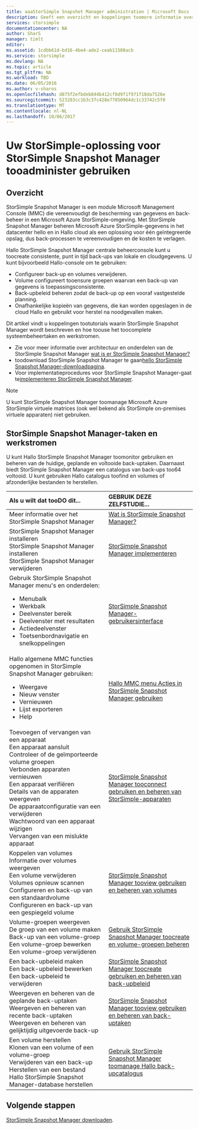 ```yaml
---
title: aaaStorSimple Snapshot Manager administration | Microsoft Docs
description: Geeft een overzicht en koppelingen toomore informatie over beheertaken voor StorSimple Snapshot Manager-oplossing en werkstromen.
services: storsimple
documentationcenter: NA
author: SharS
manager: timlt
editor: 
ms.assetid: 1cdbb61d-bd16-4be4-ade2-ceab11508acb
ms.service: storsimple
ms.devlang: NA
ms.topic: article
ms.tgt_pltfrm: NA
ms.workload: TBD
ms.date: 06/05/2016
ms.author: v-sharos
ms.openlocfilehash: d875f2efbdeb844b412cf8d9f1f971f18da7526e
ms.sourcegitcommit: 523283cc1b3c37c428e77850964dc1c33742c5f0
ms.translationtype: MT
ms.contentlocale: nl-NL
ms.lasthandoff: 10/06/2017
---
```

# <a name="use-storsimple-snapshot-manager-tooadminister-your-storsimple-solution"></a>Uw StorSimple-oplossing voor StorSimple Snapshot Manager tooadminister gebruiken

## <a name="overview"></a>Overzicht
StorSimple Snapshot Manager is een module Microsoft Management Console (MMC) die vereenvoudigt de bescherming van gegevens en back-beheer in een Microsoft Azure StorSimple-omgeving. Met StorSimple Snapshot Manager beheren Microsoft Azure StorSimple-gegevens in het datacenter hello en in Hallo cloud als een oplossing voor één geïntegreerde opslag, dus back-processen te vereenvoudigen en de kosten te verlagen.

Hallo StorSimple Snapshot Manager centrale beheerconsole kunt u toocreate consistente, punt in tijd back-ups van lokale en cloudgegevens. U kunt bijvoorbeeld Hallo-console om te gebruiken:

* Configureer back-up en volumes verwijderen.
* Volume configureert tooensure groepen waarvan een back-up van gegevens is toepassingsconsistente.
* Back-upbeleid beheren zodat de back-up op een vooraf vastgestelde planning.
* Onafhankelijke kopieën van gegevens, die kan worden opgeslagen in de cloud Hallo en gebruikt voor herstel na noodgevallen maken.

Dit artikel vindt u koppelingen tootutorials waarin StorSimple Snapshot Manager wordt beschreven en hoe toouse het toocomplete systeembeheertaken en werkstromen.

* Zie voor meer informatie over architectuur en onderdelen van de StorSimple Snapshot Manager [wat is er StorSimple Snapshot Manager?](storsimple-what-is-snapshot-manager.md) 
* toodownload StorSimple Snapshot Manager te gaan[hello StorSimple Snapshot Manager-downloadpagina](https://www.microsoft.com/download/details.aspx?id=44220).
* Voor implementatieprocedures voor StorSimple Snapshot Manager-gaat te[implementeren StorSimple Snapshot Manager](storsimple-snapshot-manager-deployment.md).

> [!NOTE]
> U kunt StorSimple Snapshot Manager toomanage Microsoft Azure StorSimple virtuele matrices (ook wel bekend als StorSimple on-premises virtuele apparaten) niet gebruiken.


## <a name="storsimple-snapshot-manager-tasks-and-workflows"></a>StorSimple Snapshot Manager-taken en werkstromen
U kunt Hallo StorSimple Snapshot Manager toomonitor gebruiken en beheren van de huidige, geplande en voltooide back-uptaken. Daarnaast biedt StorSimple Snapshot Manager een catalogus van back-ups too64 voltooid. U kunt gebruiken Hallo catalogus toofind en volumes of afzonderlijke bestanden te herstellen. 

| Als u wilt dat tooDO dit... | GEBRUIK DEZE ZELFSTUDIE... |
|:--- |:--- |
| Meer informatie over het StorSimple Snapshot Manager |[Wat is StorSimple Snapshot Manager?](storsimple-what-is-snapshot-manager.md) |
| StorSimple Snapshot Manager installeren<br>StorSimple Snapshot Manager installeren<br>StorSimple Snapshot Manager verwijderen |[StorSimple Snapshot Manager implementeren](storsimple-snapshot-manager-deployment.md) |
| Gebruik StorSimple Snapshot Manager menu's en onderdelen:<ul><li>Menubalk</li><li>Werkbalk</li><li>Deelvenster bereik</li><li>Deelvenster met resultaten</li><li>Actiedeelvenster</li><li>Toetsenbordnavigatie en snelkoppelingen</li></ul> |[StorSimple Snapshot Manager-gebruikersinterface](storsimple-use-snapshot-manager.md) |
| Hallo algemene MMC functies opgenomen in StorSimple Snapshot Manager gebruiken:<ul><li>Weergave</li><li>Nieuw venster</li><li>Vernieuwen</li><li>Lijst exporteren</li><li>Help</li></ul> |[Hallo MMC menu Acties in StorSimple Snapshot Manager gebruiken](storsimple-snapshot-manager-mmc-menu.md) |
| Toevoegen of vervangen van een apparaat<br>Een apparaat aansluit<br>Controleer of de geïmporteerde volume groepen<br>Verbonden apparaten vernieuwen<br>Een apparaat verifiëren<br>Details van de apparaten weergeven<br>De apparaatconfiguratie van een verwijderen<br>Wachtwoord van een apparaat wijzigen<br>Vervangen van een mislukte apparaat<br> |[StorSimple Snapshot Manager tooconnect gebruiken en beheren van StorSimple-apparaten](storsimple-snapshot-manager-manage-devices.md) |
| Koppelen van volumes<br>Informatie over volumes weergeven<br>Een volume verwijderen<br>Volumes opnieuw scannen<br>Configureren en back-up van een standaardvolume<br>Configureren en back-up van een gespiegeld volume |[StorSimple Snapshot Manager tooview gebruiken en beheren van volumes](storsimple-snapshot-manager-manage-volumes.md) |
| Volume-groepen weergeven<br>De groep van een volume maken<br>Back-up van een volume-groep<br>Een volume-groep bewerken<br>Een volume-groep verwijderen |[Gebruik StorSimple Snapshot Manager toocreate en volume-groepen beheren](storsimple-snapshot-manager-manage-volume-groups.md) |
| Een back-upbeleid maken <br>Een back-upbeleid bewerken<br>Een back-upbeleid te verwijderen |[StorSimple Snapshot Manager toocreate gebruiken en beheren van back-upbeleid](storsimple-snapshot-manager-manage-backup-policies.md) |
| Weergeven en beheren van de geplande back-uptaken<br>Weergeven en beheren van recente back-uptaken<br>Weergeven en beheren van gelijktijdig uitgevoerde back-up |[StorSimple Snapshot Manager tooview gebruiken en beheren van back-uptaken](storsimple-snapshot-manager-manage-backup-jobs.md) |
| Een volume herstellen<br>Klonen van een volume of een volume-groep<br>Verwijderen van een back-up<br>Herstellen van een bestand<br>Hallo StorSimple Snapshot Manager-database herstellen |[Gebruik StorSimple Snapshot Manager toomanage Hallo back-upcatalogus](storsimple-snapshot-manager-manage-backup-catalog.md) |

## <a name="next-steps"></a>Volgende stappen
[StorSimple Snapshot Manager downloaden](https://www.microsoft.com/download/details.aspx?id=44220).


